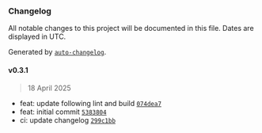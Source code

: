 ### Changelog

All notable changes to this project will be documented in this file. Dates are displayed in UTC.

Generated by [`auto-changelog`](https://github.com/CookPete/auto-changelog).

#### v0.3.1

> 18 April 2025

- feat: update following lint and build [`074dea7`](https://github.com/datr-tech/cargo-router-validation-schemas-freight/commit/074dea7e442194fcfa6c1e56678b019c7e3758cf)
- feat: initial commit [`5383804`](https://github.com/datr-tech/cargo-router-validation-schemas-freight/commit/5383804065d2ff169092c75cb8530700a2de7d28)
- ci: update changelog [`299c1bb`](https://github.com/datr-tech/cargo-router-validation-schemas-freight/commit/299c1bb82bc25061dba4638753fd69e82967b6c7)
